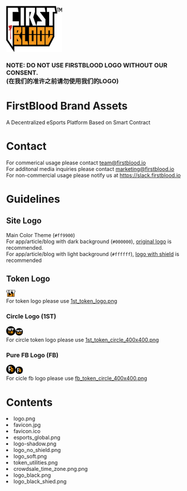 <img src = "logo_black_shied.png" width = "30%">

### NOTE: DO NOT USE FIRSTBLOOD LOGO WITHOUT OUR CONSENT. <br>(在我们的准许之前请勿使用我们的LOGO)


# FirstBlood Brand Assets 
A Decentralized eSports Platform Based on Smart Contract

# Contact
For commerical usage please contact team@firstblood.io <br>
For additonal media inquiries please contact marketing@firstblood.io <br>
For non-commercial usage please notify us at https://slack.firstblood.io

# Guidelines

## Site Logo
Main Color Theme (`#ff9900`) <br>
For app/article/blog with dark background (`#000000`), [original logo](logo.png) is recommended. <br>
For app/article/blog with light background (`#ffffff`), [logo with shield](logo_black_shied.png) is recommended <br>

## Token Logo
<img src = "1st_token_logo.png" width = "5%"><br>
For token logo please use [1st_token_logo.png](1st_token_logo.png) <br>

### Circle Logo (1ST)
<img src = "1st_token_circle_400x400.png" width = "5%"><img src = "1st_token_circle_20x20.png"><br>
For circle token logo please use [1st_token_circle_400x400.png](1st_token_circle_400x400.png) <br>

### Pure FB Logo (FB)
<img src = "fb_token_circle_400x400.png" width = "5%"><img src = "fb_token_circle_20x20.png"><br>
For cicle fb logo please use [fb_token_circle_400x400.png](fb_token_circle_400x400.png) <br>



# Contents
<li>logo.png</li>
<li>favicon.jpg</li>
<li>favicon.ico</li>
<li>esports_global.png</li>
<li>logo-shadow.png	</li>
<li>logo_no_shield.png</li>
<li>logo_soft.png</li>
<li>token_utilities.png</li>
<li>crowdsale_time_zone.png.png</li>
<li>logo_black.png</li>
<li>logo_black_shied.png</li>
